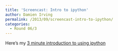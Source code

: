 ```yaml
---
title: 'Screencast: Intro to ipython'
author: Damien Irving
permalink: /2013/09/screencast-intro-to-ipython/
categories:
  - Round 06/3
---
```

Here&#8217;s my <a href="http://www.screencast.com/t/JQQVXhNb" title="Intro to ipython" target="_blank">3 minute introduction to using ipython</a>
